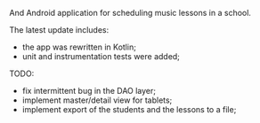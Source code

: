 And Android application for scheduling music lessons in a school.

The latest update includes:
- the app was rewritten in Kotlin;
- unit and instrumentation tests were added;

TODO:
- fix intermittent bug in the DAO layer;
- implement master/detail view for tablets;
- implement export of the students and the lessons to a file;
